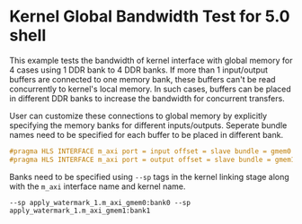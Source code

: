 Kernel Global Bandwidth Test for 5.0 shell
===========================================

This example tests the bandwidth of kernel interface with global memory for 4 cases using 1 DDR bank to 4 DDR banks.
If more than 1 input/output buffers are connected to one memory bank, these buffers can't be read concurrently to kernel's local memory. In such cases, buffers can be placed in different DDR banks to increase the bandwidth for concurrent transfers.

User can customize these connections to global memory by explicitly specifying the memory banks for different inputs/outputs.
Seperate bundle names need to be specified for each buffer to be placed in different bank.

```c++
#pragma HLS INTERFACE m_axi port = input offset = slave bundle = gmem0
#pragma HLS INTERFACE m_axi port = output offset = slave bundle = gmem1
```
Banks need to be specified using `--sp` tags in the kernel linking stage along with the `m_axi` interface name and kernel name.
```
--sp apply_watermark_1.m_axi_gmem0:bank0 --sp apply_watermark_1.m_axi_gmem1:bank1
```
